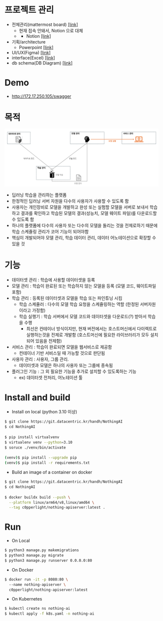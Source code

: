 # 프로젝트 관리
- 전체관리(mattermost board) [[link]](http://kms.datacentric.kr:8065/boards/team/eubjp7ni1jnf3pt68mm1ecfrky/bmcxubhosspfi3dt8a9mkekxd4o/vxcgwbkum63rk78xqrga4ws7z4a)
  - 현재 접속 안돼서, Notion 으로 대체
  -   - Notion [[link]](https://www.notion.so/202401-AI-069c4e30a08449b496cc789805591a9b?pvs=4) 
- 기획/architecture 
  - Powerpoint [[link]](https://datacentric01-my.sharepoint.com/:p:/g/personal/handh_datacentric01_onmicrosoft_com/EUhZWozzaQBNnpAzqi9lkooBp5nGKC2xW9PL_mL8JaGs7g)
- UI/UX(Figma) [[link]](https://www.figma.com/file/MQMyK6EFyINmEhyaFV383I/Untitled?type=design&node-id=0%3A1&mode=design&t=5v7xh4aBYUWYtxvT-1)
- interface(Excel) [[link]](https://datacentric01-my.sharepoint.com/:x:/g/personal/handh_datacentric01_onmicrosoft_com/EUQ0I7V74vVCgxWiFxBiNUMBsbaFeYifbjMnOaz2O1ab8w)
- db schema(DB Diagram) [[link]](https://dbdiagram.io/d/NothingAI-65c081e7ac844320ae70c22c)

# Demo
- http://172.17.250.105/swagger

# 목적

<img src="./git_images/01.png" />

- 딥러닝 학습을 관리하는 플랫폼
- 한정적인 딥러닝 서버 자원을 다수의 사용자가 사용할 수 있도록 함
- 사용자는 개인장비로 모델을 개발하고 완성 또는 실험할 모델을 서버로 보내서 학습하고 결과를 확인하고 학습된 모델의 결과(성능치, 모델 웨이트 파일)를 다운로드할 수 있도록 함
- 하나의 플랫폼에 다수의 사용자 또는 다수의 모델을 돌리는 것을 전제로하기 때문에 학습 스케쥴링 관리가 코어 기능이 되어야함
- 핵심이 개발되어야 모델 관리, 학습 데이터 관리, 데이터 어노테이션으로 확장할 수 있을 것

# 기능
- 데이터셋 관리 : 학습에 사용할 데이터셋을 등록
- 모델 관리 : 학습이 완료된 또는 학습하지 않는 모델을 등록 (모델 코드, 웨이트파일 포함)
- 학습 관리 : 등록된 데이터셋과 모델을 학습 또는 파인튜닝 시킴
  - 학습 스케쥴러 : 다수의 모델 학습 요청을 스케쥴링하는 역할 (한정된 서버자원이라고 가정함)
  - 학습 실행기 : 학습 서버에서 모델 코드와 데이터셋을 다운로드(?) 받아서 학습을 수행
    - 최선은 컨테이너 방식이지만, 현재 버전에서는 호스트머신에서 다이렉트로 실행하는것을 전제로 개발함 (호스트머신에 필요한 라이브러리가 모두 설치되어 있음을 전제함)
- 서비스 관리 : 학습이 완료되면 모델을 웹서비스로 제공함
  - 컨테이너 기반 서비스일 때 가능할 것으로 판단됨
- 사용자 관리 : 사용자, 그룹 관리. 
  - 데이터셋과 모델은 하나의 사용자 또는 그룹에 종속됨
- 플러그인 기능 : 그 외 필요한 기능을 추가로 설치할 수 있도록하는 기능
  - ex) 데이터셋 전처리, 어노테이션 툴

# Install and build

* Install on local (python 3.10 이상)
``` bash
$ git clone https://git.datacentric.kr/handh/NothingAI
$ cd NothingAI

$ pip install virtualvenv
$ virtualenv venv --python=3.10
$ soruce ./venv/bin/activate

(venv)$ pip install --upgrade pip
(venv)$ pip install -r requirements.txt
```

* Build an image of a container on docker 
```bash
$ git clone https://git.datacentric.kr/handh/NothingAI
$ cd NothingAI

$ docker buildx build --push \
  --platform linux/arm64/v8,linux/amd64 \
  --tag c0pperlight/nothing-apiserver:latest .
```

# Run 

* On Local
```bash
$ python3 manage.py makemigrations
$ python3 manage.py migrate
$ python3 manage.py runserver 0.0.0.0:80
```

* On Docker
```bash
$ docker run -it -p 8080:80 \ 
  --name nothing-apiserver \ 
  c0pperlight/nothing-apiserver:latest
```

* On Kubernetes
```bash
$ kubectl create ns nothing-ai
$ kubectl apply -f k8s.yaml -n nothing-ai
```
